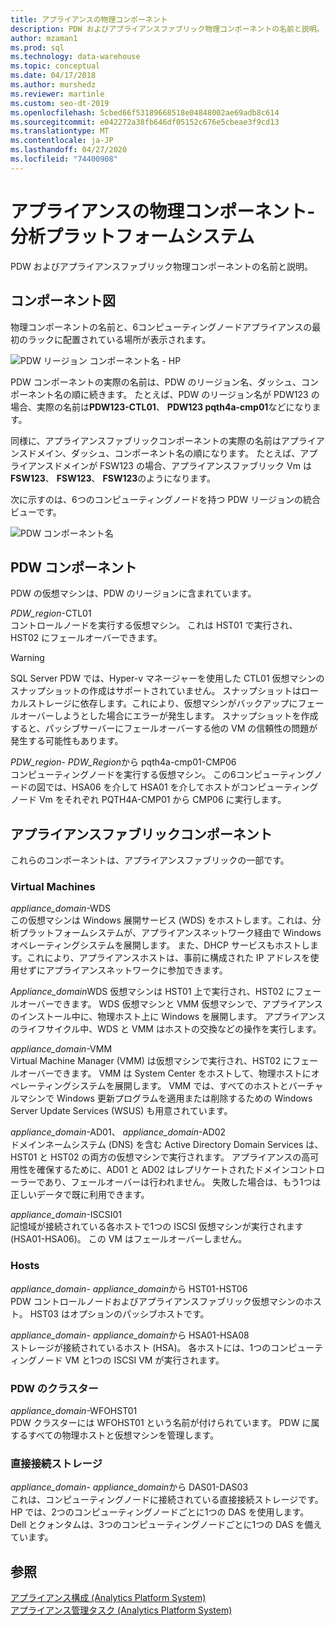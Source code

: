 ```yaml
---
title: アプライアンスの物理コンポーネント
description: PDW およびアプライアンスファブリック物理コンポーネントの名前と説明。
author: mzaman1
ms.prod: sql
ms.technology: data-warehouse
ms.topic: conceptual
ms.date: 04/17/2018
ms.author: murshedz
ms.reviewer: martinle
ms.custom: seo-dt-2019
ms.openlocfilehash: 5cbed66f53189668518e04848002ae69adb8c614
ms.sourcegitcommit: e042272a38fb646df05152c676e5cbeae3f9cd13
ms.translationtype: MT
ms.contentlocale: ja-JP
ms.lasthandoff: 04/27/2020
ms.locfileid: "74400908"
---
```

# <a name="appliance-physical-components---analytics-platform-system"></a>アプライアンスの物理コンポーネント-分析プラットフォームシステム
PDW およびアプライアンスファブリック物理コンポーネントの名前と説明。 
  
<!-- MISSING LINKS See also [HDInsight Physical Components &#40;Analytics Platform System&#41;](hdinsight-physical-components.md).  -->  
  
## <a name="component-diagrams"></a><a name="diagrams"></a>コンポーネント図  
物理コンポーネントの名前と、6コンピューティングノードアプライアンスの最初のラックに配置されている場所が表示されます。  
  
![PDW リージョン コンポーネント名 - HP](./media/pdw-and-appliance-fabric-physical-components/APS_HW_ComponentNames-HP.png "APS_HW_ComponentNames-HP")  
  
PDW コンポーネントの実際の名前は、PDW のリージョン名、ダッシュ、コンポーネント名の順に続きます。 たとえば、PDW のリージョン名が PDW123 の場合、実際の名前は**PDW123-CTL01**、 **PDW123 pqth4a-cmp01**などになります。  
  
同様に、アプライアンスファブリックコンポーネントの実際の名前はアプライアンスドメイン、ダッシュ、コンポーネント名の順になります。 たとえば、アプライアンスドメインが FSW123 の場合、アプライアンスファブリック Vm は**FSW123**、 **FSW123**、 **FSW123**のようになります。  
  
次に示すのは、6つのコンピューティングノードを持つ PDW リージョンの統合ビューです。  
  
![PDW コンポーネント名](./media/pdw-and-appliance-fabric-physical-components/APS_HW_Names.png "APS_HW_Names")  
  
## <a name="pdw-components"></a><a name="pdw"></a>PDW コンポーネント  
PDW の仮想マシンは、PDW のリージョンに含まれています。  
  
*PDW_region*-CTL01  
コントロールノードを実行する仮想マシン。 これは HST01 で実行され、HST02 にフェールオーバーできます。  
  
> [!WARNING]  
> SQL Server PDW では、Hyper-v マネージャーを使用した CTL01 仮想マシンのスナップショットの作成はサポートされていません。 スナップショットはローカルストレージに依存します。これにより、仮想マシンがバックアップにフェールオーバーしようとした場合にエラーが発生します。 スナップショットを作成すると、パッシブサーバーにフェールオーバーする他の VM の信頼性の問題が発生する可能性もあります。  
  
*PDW_region*- *PDW_Region*から pqth4a-cmp01-CMP06  
コンピューティングノードを実行する仮想マシン。 この6コンピューティングノードの図では、HSA06 を介して HSA01 を介してホストがコンピューティングノード Vm をそれぞれ PQTH4A-CMP01 から CMP06 に実行します。  
  
## <a name="appliance-fabric-components"></a><a name="fabric"></a>アプライアンスファブリックコンポーネント  
これらのコンポーネントは、アプライアンスファブリックの一部です。  
  
### <a name="virtual-machines"></a>Virtual Machines  
*appliance_domain*-WDS  
この仮想マシンは Windows 展開サービス (WDS) をホストします。これは、分析プラットフォームシステムが、アプライアンスネットワーク経由で Windows オペレーティングシステムを展開します。 また、DHCP サービスもホストします。これにより、アプライアンスホストは、事前に構成された IP アドレスを使用せずにアプライアンスネットワークに参加できます。  
  
*Appliance_domain*WDS 仮想マシンは HST01 上で実行され、HST02 にフェールオーバーできます。 WDS 仮想マシンと VMM 仮想マシンで、アプライアンスのインストール中に、物理ホスト上に Windows を展開します。 アプライアンスのライフサイクル中、WDS と VMM はホストの交換などの操作を実行します。  
  
*appliance_domain*-VMM  
Virtual Machine Manager (VMM) は仮想マシンで実行され、HST02 にフェールオーバーできます。 VMM は System Center をホストして、物理ホストにオペレーティングシステムを展開します。 VMM では、すべてのホストとバーチャルマシンで Windows 更新プログラムを適用または削除するための Windows Server Update Services (WSUS) も用意されています。  
  
*appliance_domain*-AD01、 *appliance_domain*-AD02  
ドメインネームシステム (DNS) を含む Active Directory Domain Services は、HST01 と HST02 の両方の仮想マシンで実行されます。 アプライアンスの高可用性を確保するために、AD01 と AD02 はレプリケートされたドメインコントローラーであり、フェールオーバーは行われません。 失敗した場合は、もう1つは正しいデータで既に利用できます。  
  
*appliance_domain*-ISCSI01  
記憶域が接続されている各ホストで1つの ISCSI 仮想マシンが実行されます (HSA01-HSA06)。 この VM はフェールオーバーしません。  
  
### <a name="hosts"></a>Hosts  
*appliance_domain*- *appliance_domain*から HST01-HST06  
PDW コントロールノードおよびアプライアンスファブリック仮想マシンのホスト。 HST03 はオプションのパッシブホストです。  
  
*appliance_domain*- *appliance_domain*から HSA01-HSA08  
ストレージが接続されているホスト (HSA)。 各ホストには、1つのコンピューティングノード VM と1つの ISCSI VM が実行されます。  
  
### <a name="cluster-for-pdw"></a>PDW のクラスター  
*appliance_domain*-WFOHST01  
PDW クラスターには WFOHST01 という名前が付けられています。 PDW に属するすべての物理ホストと仮想マシンを管理します。  
  
### <a name="direct-attached-storage"></a>直接接続ストレージ  
*appliance_domain*- *appliance_domain*から DAS01-DAS03  
これは、コンピューティングノードに接続されている直接接続ストレージです。 HP では、2つのコンピューティングノードごとに1つの DAS を使用します。 Dell とクォンタムは、3つのコンピューティングノードごとに1つの DAS を備えています。  
  
## <a name="see-also"></a>参照  
<!-- MISSING LINKS [Hardware Configurations &#40;Analytics Platform System&#41;](../architecture/hardware-configurations.md)  -->  
[アプライアンス構成 &#40;Analytics Platform System&#41;](appliance-configuration.md)  
[アプライアンス管理タスク &#40;Analytics Platform System&#41;](appliance-management-tasks.md)  
  
